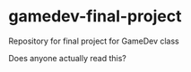 # gamedev-final-project
Repository for final project for GameDev class

Does anyone actually read this?
